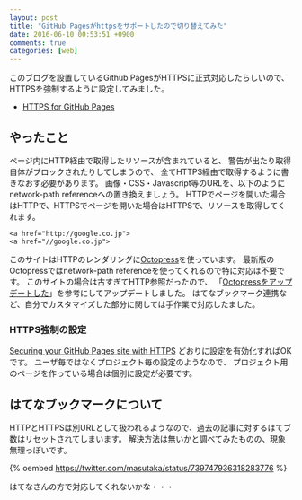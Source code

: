 ```yaml
---
layout: post
title: "GitHub Pagesがhttpsをサポートしたので切り替えてみた"
date: 2016-06-10 00:53:51 +0900
comments: true
categories: [web]
---
```


このブログを設置しているGithub PagesがHTTPSに正式対応したらしいので、HTTPSを強制するように設定してみました。

- [HTTPS for GitHub Pages](https://github.com/blog/2186-https-for-github-pages)

<!-- More -->

## やったこと

ページ内にHTTP経由で取得したリソースが含まれていると、
警告が出たり取得自体がブロックされたりしてしまうので、
全てHTTPS経由で取得するように書きなおす必要があります。
画像・CSS・Javascript等のURLを、以下のようにnetwork-path referenceへの置き換えましょう。
HTTPでページを開いた場合はHTTPで、HTTPSでページを開いた場合はHTTPSで、リソースを取得してくれます。

``` plain
<a href="http://google.co.jp">
<a href="//google.co.jp">
```

このサイトはHTTPのレンダリングに[Octopress](https://github.com/imathis/octopress)を使っています。
最新版のOctopressではnetwork-path referenceを使ってくれるので特に対応は不要です。
このサイトの場合は古すぎてHTTP参照だったので、
「[Octopressをアップデートした](http://blog.glidenote.com/blog/2014/02/14/octopress-update/)」を参考にしてアップデートしました。
はてなブックマーク連携など、自分でカスタマイズした部分に関しては手作業で対応したました。


### HTTPS強制の設定

[Securing your GitHub Pages site with HTTPS](https://help.github.com/articles/securing-your-github-pages-site-with-https/) どおりに設定を有効化すればOKです。
ユーザ毎ではなくプロジェクト毎の設定のようなので、
プロジェクト用のページを作っている場合は個別に設定が必要です。


## はてなブックマークについて

HTTPとHTTPSは別URLとして扱われるようなので、過去の記事に対するはてブ数はリセットされてしまいます。
解決方法は無いかと調べてみたものの、現象無理っぽいです。

{% oembed https://twitter.com/masutaka/status/739747936318283776 %}

はてなさんの方で対応してくれないかな・・・
